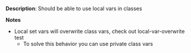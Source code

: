 __Description__: Should be able to use local vars in classes

__Notes__

+ Local set vars will overwrite class vars, check out local-var-overwrite test
    - To solve this behavior you can use private class vars